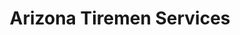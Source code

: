 ---
title: "Arizona Tiremen Services"
url: /apache-junction/arizona-tiremen-services/
shop: Reifen
---